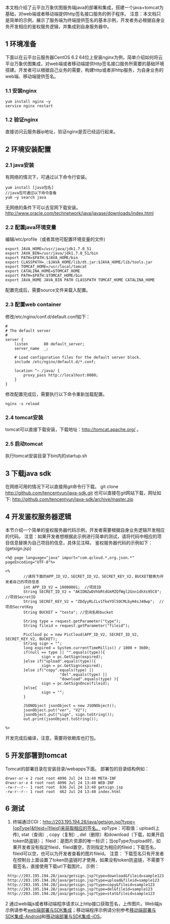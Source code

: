 本文档介绍了云平台万象优图服务端java的部署和集成，搭建一个java+tomcat为基础，对web端或者移动端提供http签名接口服务的例子程序。
注意：本文档只是简单的示例，展示了服务端为终端提供签名的基本示例，开发者务必根据自身业务开发相应的鉴权服务逻辑，并集成到自身服务器中。
## 1 环境准备
下面以在云平台云服务器CentOS 6.2 64位上安装nginx为例，简单介绍如何将云平台万象优图集成，对web端或者移动端提供http签名接口服务所需要的基础环境搭建。开发者可以根据自己业务的需要，构建http或者非http服务，为自身业务的web端、移动端提供签名。
### 1.1 安装nginx
```
yum install nginx –y
service nginx restart
```
### 1.2 验证nginx
直接访问云服务器ip地址，验证nginx是否已经运行起来。
## 2 环境安装配置
### 2.1 java安装
有网络的情况下，可通过以下命令行安装。
```
yum install [java包名]
//java包可通过以下命令查看
yum –y search java
```
无网络的条件下可以去官网下载安装。
http://www.oracle.com/technetwork/java/javase/downloads/index.html 
### 2.2 配置java环境变量
编辑/etc/profile（或者其他可配置环境变量的文件)
```
export JAVA_HOME=/usr/java/jdk1.7.0_51
export JAVA_BIN=/usr/java/jdk1.7.0_51/bin
export PATH=$PATH:$JAVA_HOME/bin
export CLASSPATH=.:$JAVA_HOME/lib/dt.jar:$JAVA_HOME/lib/tools.jar
export TOMCAT_HOME=/usr/local/tomcat
export CATALINA_HOME=$TOMCAT_HOME
export PATH=$PATH:$TOMCAT_HOME/bin
export JAVA_HOME JAVA_BIN PATH CLASSPATH TOMCAT_HOME CATALINA_HOME
```
配置完成后，需要source文件来载入配置。
### 2.3 配置web container
修改/etc/nginx/conf.d/default.conf如下：
```
#
# The default server
#
server {
    listen       80 default_server;
    server_name  _;

    # Load configuration files for the default server block.
    include /etc/nginx/default.d/*.conf;

    location ^~ /java/ {
		proxy_pass http://localhost:8080;
    }
}
```
修改配置完成后，需要执行以下命令重新加载配置。

```
nginx -s reload
```
### 2.4 tomcat安装
tomcat可以直接下载安装，下载地址：http://tomcat.apache.org/ 。
### 2.5 启动tomcat
执行tomcat安装目录下bin内的startup.sh
## 3 下载java sdk
在网络可用的情况下可以直接用git命令行下载。
git clone http://github.com/tencentyun/java-sdk.git
也可以直接在git网站下载，网址如下:
http://github.com/tencentyun/java-sdk/archive/master.zip
## 4 开发鉴权服务器逻辑
本节介绍一个简单的鉴权服务器代码示例，开发者需要根据自身业务逻辑开发相应的代码。
注意：如果开发者想根据此示例进行简单的测试，请将代码中相应的项目信息替换为自己项目的信息，具体见注释。
鉴权服务器代码的示例如下：(getsign.jsp)

```
<%@ page language="java" import="com.qcloud.*,org.json.*" pageEncoding="UTF-8"%>

<%
        //请将下面的APP_ID_V2，SECRET_ID_V2，SECRET_KEY_V2，BUCKET替换为开发者自己的项目信息
        int APP_ID_V2 = 10000001;  //项目ID
        String SECRET_ID_V2 = "AKIDNZwDVhbRtdGkMZQfWgl2Gnn1dhXs95C0"; //项目SecretID
        String SECRET_KEY_V2 = "ZDdyyRLCLv1TkeYOl5OCMLbyH4sJ40wp";  //项目SecretKey
        String BUCKET = "testa"; //空间名称bucket

        String type = request.getParameter("type");
        String fileid = request.getParameter("fileid");

        PicCloud pc = new PicCloud(APP_ID_V2, SECRET_ID_V2, SECRET_KEY_V2, BUCKET);
        String sign = "";
        long expired = System.currentTimeMillis() / 1000 + 3600;
        if(null == type || "".equals(type)){
                sign = pc.GetSign(expired);
        }else if("upload".equals(type)){
                sign = pc.GetSign(expired);
        }else if("copy".equals(type) ||
                        "del".equals(type) ||
                        "download".equals(type) ){
                sign = pc.GetSignOnce(fileid);
        }else{
                sign = "";
        }

        JSONObject jsonObject = new JSONObject();
        jsonObject.put("ver", "V2");
        jsonObject.put("sign", sign.toString());
        out.print(jsonObject.toString());

%>
```
开发完成后编译，注意，需要将依赖库也打包。
## 5 开发部署到tomcat
Tomcat的部署目录在安装目录/webapps下面。
部署包的目录结构例如：

```
drwxr-xr-x 2 root root 4096 Jul 24 13:40 META-INF
drwxr-xr-x 4 root root 4096 Jul 24 13:40 WEB-INF
-rw-r--r-- 1 root root  836 Jul 24 13:40 getsign.jsp
-rw-r--r-- 1 root root  462 Jul 24 13:40 index.html
```
## 6 测试
1. 终端通过CGI：http://203.195.194.28/java/getsign.jsp?type=[opType]&fileid=[fileid]来获取相应的签名。
opType：可取值：upload(上传), stat（查询）, copy（复制）, del（删除）和download（下载，如果开启token防盗链）；
fileid：是图片资源的唯一标识；当opType为upload时，如果开发者没有指定fileid，fileid置空，否则指定为相应的fileid；下载签名，fileid可以空，也可以为开发者查看的图片fileid。
注意： 下载签名只有开发者在控制台上面设置了token防盗链时才使用，如果没有token防盗链，不需要下载签名，直接使用下载url下载图片。
示例：

```
 http://203.195.194.28/java/getsign.jsp?type=download&fileid=sample123
 http://203.195.194.28/java/getsign.jsp?type=upload&fileid=sample123
 http://203.195.194.28/java/getsign.jsp?type=copy&fileid=sample123
 http://203.195.194.28/java/getsign.jsp?type=del&fileid=sample123
 http://203.195.194.28/java/getsign.jsp?type=stat&fileid=sample123
```
2 通过web端js或者移动端程序请求以上http接口获取签名，上传图片。Web端js示例请参考[web端部署与SDK集成](/doc/product/275/web%E7%AB%AF%E9%83%A8%E7%BD%B2%E7%A4%BA%E4%BE%8B)；移动端程序示例请分别参考[移动端部署与SDK集成-Android](/doc/product/275/Android%E9%83%A8%E7%BD%B2%E7%A4%BA%E4%BE%8B)和[移动端部署与SDK集成-iOS](/doc/product/275/iOS%E9%83%A8%E7%BD%B2%E7%A4%BA%E4%BE%8B)。